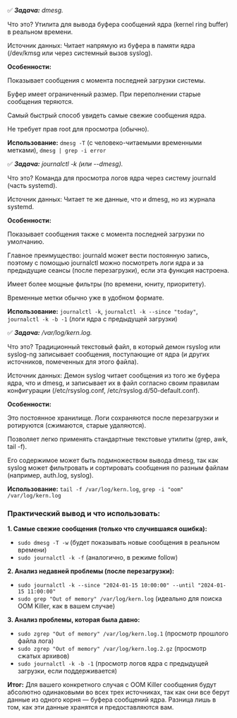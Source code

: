:white_check_mark: _**Задача:** <a name='1'>dmesg</a>._

Что это? Утилита для вывода буфера сообщений ядра (kernel ring buffer) в реальном времени.

Источник данных: Читает напрямую из буфера в памяти ядра (/dev/kmsg или через системный вызов syslog).

**Особенности:**

Показывает сообщения с момента последней загрузки системы.

Буфер имеет ограниченный размер. При переполнении старые сообщения теряются.

Самый быстрый способ увидеть самые свежие сообщения ядра.

Не требует прав root для просмотра (обычно).

**Использование:** `dmesg -T` (с человеко-читаемыми временными метками), `dmesg | grep -i error`




:white_check_mark: _**Задача:** <a name='1'>journalctl -k (или --dmesg)</a>._

Что это? Команда для просмотра логов ядра через систему journald (часть systemd).

Источник данных: Читает те же данные, что и dmesg, но из журнала systemd.

**Особенности:**

Показывает сообщения также с момента последней загрузки по умолчанию.

Главное преимущество: journald может вести постоянную запись, поэтому с помощью journalctl можно посмотреть логи ядра и за предыдущие сеансы (после перезагрузки), если эта функция настроена.

Имеет более мощные фильтры (по времени, юниту, приоритету).

Временные метки обычно уже в удобном формате.

**Использование:** `journalctl -k`, `journalctl -k --since "today"`, `journalctl -k -b -1` (логи ядра с предыдущей загрузки)




:white_check_mark: _**Задача:** <a name='1'>/var/log/kern.log</a>._

Что это? Традиционный текстовый файл, в который демон rsyslog или syslog-ng записывает сообщения, поступающие от ядра (и других источников, помеченных для этого файла).

Источник данных: Демон syslog читает сообщения из того же буфера ядра, что и dmesg, и записывает их в файл согласно своим правилам конфигурации (/etc/rsyslog.conf, /etc/rsyslog.d/50-default.conf).

**Особенности:**

Это постоянное хранилище. Логи сохраняются после перезагрузки и ротируются (сжимаются, старые удаляются).

Позволяет легко применять стандартные текстовые утилиты (grep, awk, tail -f).

Его содержимое может быть подмножеством вывода dmesg, так как syslog может фильтровать и сортировать сообщения по разным файлам (например, auth.log, syslog).

**Использование:** `tail -f /var/log/kern.log`, `grep -i "oom" /var/log/kern.log`




### Практический вывод и что использовать:

**1. Самые свежие сообщения (только что случившаяся ошибка):**

- `sudo dmesg -T -w` (будет показывать новые сообщения в реальном времени)
- `sudo journalctl -k -f` (аналогично, в режиме follow)

**2. Анализ недавней проблемы (после перезагрузки):**

- `sudo journalctl -k --since "2024-01-15 10:00:00" --until "2024-01-15 11:00:00"`
- `sudo grep "Out of memory" /var/log/kern.log` (идеально для поиска OOM Killer, как в вашем случае)

**3. Анализ проблемы, которая была давно:**

- `sudo zgrep "Out of memory" /var/log/kern.log.1` (просмотр прошлого файла лога)
- `sudo zgrep "Out of memory" /var/log/kern.log.2.gz` (просмотр сжатых архивов)
- `sudo journalctl -k -b -1` (просмотр логов ядра с предыдущей загрузки, если поддерживается)

**Итог:** Для вашего конкретного случая с OOM Killer сообщения будут абсолютно одинаковыми во всех трех источниках, так как они все берут данные из одного корня — буфера сообщений ядра. Разница лишь в том, как эти данные хранятся и предоставляются вам.



















